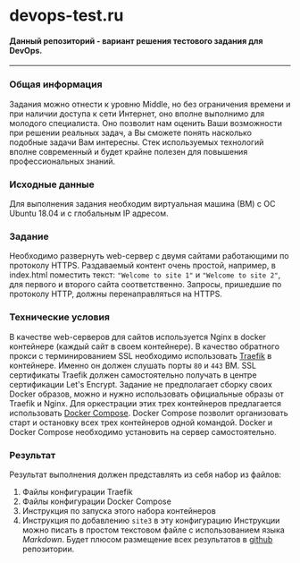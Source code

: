 # devops-test.ru

#### Данный репозиторий - вариант решения тестового задания для DevOps.
-----------------------------------

### Общая информация
Задания можно отнести к уровню Middle, но без ограничения времени и при наличии доступа к сети Интернет, оно вполне выполнимо для молодого
специалиста.
Оно позволит нам оценить Ваши возможности при решении реальных задач, а Вы сможете понять насколько подобные задачи Вам интересны.
Стек используемых технологий вполне современный и будет крайне полезен для повышения профессиональных знаний.
### Исходные данные
Для выполнения задания необходим виртуальная машина (ВМ) с ОС Ubuntu 18.04 и с глобальным IP адресом. 
### Задание
Необходимо развернуть web-сервер с двумя сайтами работающими по протоколу HTTPS. Раздаваемый контент очень простой, например, в index.html
поместить текст: ```"Welcome to site 1"``` и ```"Welcome to site 2"```, для первого и второго сайта соответственно.
Запросы, пришедшие по протоколу HTTP, должны перенаправляться на HTTPS.
### Технические условия
В качестве web-серверов для сайтов используется Nginx в docker контейнере (каждый сайт в своем контейнере).
В качество обратного прокси с терминированием SSL необходимо использовать [Traefik](https://docs.traefik.io) в контейнере. Именно он должен
слушать порты ```80``` и ```443``` ВМ. SSL сертификаты Traefik должен самостоятельно получать в центре сертификации Let's Encrypt.
Задание не предполагает сборку своих Docker образов, можно и нужно использовать официальные образы от Traefik и Nginx.
Для оркестрации этих трех контейнеров предлагается использовать [Docker Compose](https://docs.docker.com/compose/). Docker Compose позволит
организовать старт и остановку всех трех контейнеров одной командой.
Docker и Docker Compose необходимо установить на сервер самостоятельно.
### Результат

Результат выполнения должен представлять из себя набор из файлов:
1. Файлы конфигурации Traefik
2. Файлы конфигурации Docker Compose
3. Инструкция по запуска этого набора контейнеров
4. Инструкция по добавлению ```site3``` в эту конфигурацию
Инструкции можно писать в простом текстовом файле с использованием языка _Markdown_.
Будет плюсом размещение всех результатов в [github](https://github.com) репозитории.
